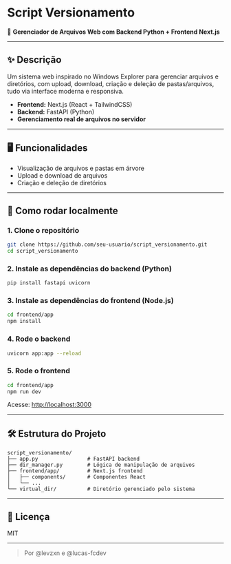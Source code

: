 # Script Versionamento

🚀 **Gerenciador de Arquivos Web com Backend Python + Frontend Next.js**

---

## ✨ Descrição
Um sistema web inspirado no Windows Explorer para gerenciar arquivos e diretórios, com upload, download, criação e deleção de pastas/arquivos, tudo via interface moderna e responsiva.

- **Frontend:** Next.js (React + TailwindCSS)
- **Backend:** FastAPI (Python)
- **Gerenciamento real de arquivos no servidor**
---

## 🖥️ Funcionalidades
- Visualização de arquivos e pastas em árvore
- Upload e download de arquivos
- Criação e deleção de diretórios
---

## 🚦 Como rodar localmente

### 1. Clone o repositório
```bash
git clone https://github.com/seu-usuario/script_versionamento.git
cd script_versionamento
```

### 2. Instale as dependências do backend (Python)
```bash
pip install fastapi uvicorn
```

### 3. Instale as dependências do frontend (Node.js)
```bash
cd frontend/app
npm install
```

### 4. Rode o backend
```bash
uvicorn app:app --reload
```

### 5. Rode o frontend
```bash
cd frontend/app
npm run dev
```

Acesse: [http://localhost:3000](http://localhost:3000)

---

## 🛠️ Estrutura do Projeto
```
script_versionamento/
├── app.py                # FastAPI backend
├── dir_manager.py        # Lógica de manipulação de arquivos
├── frontend/app/         # Next.js frontend
│   ├── components/       # Componentes React
│   └── ...
└── virtual_dir/          # Diretório gerenciado pelo sistema
```

---


## 📄 Licença
MIT

---

> Por @levzxn e @lucas-fcdev
